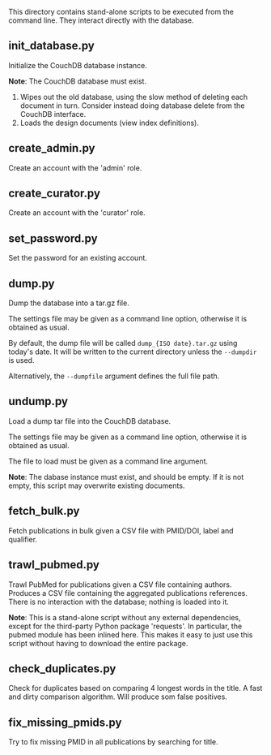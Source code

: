 This directory contains stand-alone scripts to be executed from
the command line. They interact directly with the database.

init_database.py
----------------

Initialize the CouchDB database instance.

**Note**: The CouchDB database must exist.

1) Wipes out the old database, using the slow method of deleting
   each document in turn. Consider instead doing database delete
   from the CouchDB interface.
2) Loads the design documents (view index definitions).

create_admin.py
---------------

Create an account with the 'admin' role.

create_curator.py
---------------

Create an account with the 'curator' role.



set_password.py
---------------

Set the password for an existing account.

dump.py
-------

Dump the database into a tar.gz file.

The settings file may be given as a command line option, otherwise it
is obtained as usual.

By default, the dump file will be called `dump_{ISO date}.tar.gz`
using today's date. It will be written to the current directory
unless the `--dumpdir` is used.

Alternatively, the `--dumpfile` argument defines the full file path.

undump.py
---------

Load a dump tar file into the CouchDB database.

The settings file may be given as a command line option,
otherwise it is obtained as usual.

The file to load must be given as a command line argument.

**Note**: The dabase instance must exist, and should be empty. If it
is not empty, this script may overwrite existing documents.

fetch_bulk.py
-------------

Fetch publications in bulk given a CSV file with PMID/DOI,
label and qualifier.

trawl_pubmed.py
---------------

Trawl PubMed for publications given a CSV file containing authors.
Produces a CSV file containing the aggregated publications references.
There is no interaction with the database; nothing is loaded into it.

**Note**: This is a stand-alone script without any external dependencies,
except for the third-party Python package 'requests'. In particular,
the pubmed module has been inlined here. This makes it easy to just
use this script without having to download the entire package.

check_duplicates.py
-------------------

Check for duplicates based on comparing 4 longest words in the title.
A fast and dirty comparison algorithm. Will produce som false positives.

fix_missing_pmids.py
--------------------

Try to fix missing PMID in all publications by searching for title.
